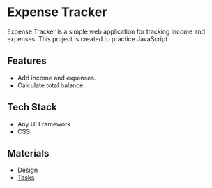 # Expense Tracker

Expense Tracker is a simple web application for tracking income and expenses. This project is created to practice JavaScript

## Features

- Add income and expenses.
- Calculate total balance.

## Tech Stack

- Any UI Framework
- CSS

## Materials

- [Design](https://www.figma.com/design/E6wZYCTyHA35ACD5Q3XCYr/Money-Tracker?node-id=4-4649&p=f&t=9fdpvhaVbCHeTAAd-0)
- [Tasks](https://github.com/petproject-dev/projects/blob/main/expense-tracker/part-2/README.md)
